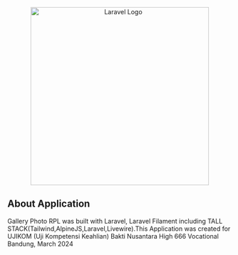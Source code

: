 <p align="center"><a href="https://laravel.com" target="_blank"><img src="https://raw.githubusercontent.com/laravel/art/master/logo-lockup/5%20SVG/2%20CMYK/1%20Full%20Color/laravel-logolockup-cmyk-red.svg" width="400" alt="Laravel Logo"></a></p>

## About Application

Gallery Photo RPL was built with Laravel, Laravel Filament including TALL STACK(Tailwind,AlpineJS,Laravel,Livewire).This Application was created for UJIKOM (Uji Kompetensi Keahlian) Bakti Nusantara High 666 Vocational Bandung, March 2024
